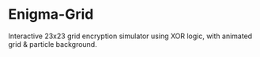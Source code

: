 # Enigma-Grid
Interactive 23x23 grid encryption simulator using XOR logic, with animated grid &amp; particle background.
